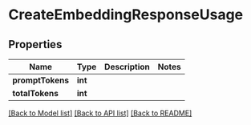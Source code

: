 # CreateEmbeddingResponseUsage

## Properties
Name | Type | Description | Notes
------------ | ------------- | ------------- | -------------
**promptTokens** | **int** |  | 
**totalTokens** | **int** |  | 

[[Back to Model list]](../README.md#documentation-for-models) [[Back to API list]](../README.md#documentation-for-api-endpoints) [[Back to README]](../README.md)



